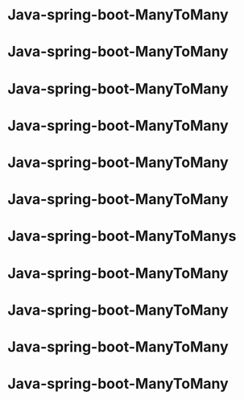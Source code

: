 # Java-spring-boot-ManyToMany
# Java-spring-boot-ManyToMany
# Java-spring-boot-ManyToMany
# Java-spring-boot-ManyToMany
# Java-spring-boot-ManyToMany
# Java-spring-boot-ManyToMany
# Java-spring-boot-ManyToManys
# Java-spring-boot-ManyToMany
# Java-spring-boot-ManyToMany
# Java-spring-boot-ManyToMany
# Java-spring-boot-ManyToMany
